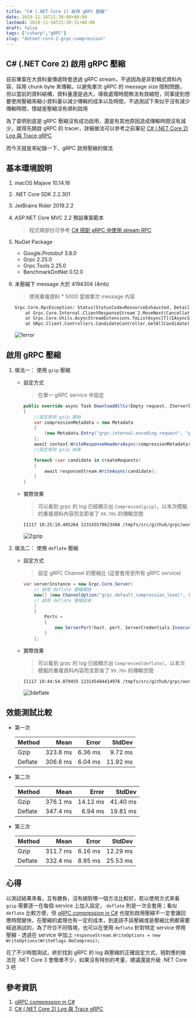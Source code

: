 ```yaml
---
title: "C# (.NET Core 2) 啟用 gRPC 壓縮"
date: 2019-11-16T21:30:00+08:00
lastmod: 2019-11-16T21:30:31+08:00
draft: false
tags: ["csharp","gRPC"]
slug: "dotnet-core-2-grpc-compression"
---
```


## C# (.NET Core 2) 啟用 gRPC 壓縮

目前專案在大資料量傳遞時會透過 gRPC stream，不過因為是非對稱式資料內容，採用 chunk byte 來傳輸，以避免單次 gRPC 的 message size 限制問題，但以當前的資料結構，資料量還是過大，導致處理時間無法有效縮短，同事提到想要使用壓縮來縮小資料量以減少傳輸的成本以及時間，不過測試下來似乎沒有減少傳輸時間，懷疑是壓縮沒有順利啟用

為了查明到底是 gRPC 壓縮沒有成功啟用，還是有其他原因造成傳輸時間沒有減少，就得先開啟 gRPC 的 tracer，詳細做法可以參考之前筆記 [C# (.NET Core 2) Log 與 Trace gRPC](https://blog.yowko.com/dotnet-core-2-log-grpc)

而今天就是來紀錄一下，gRPC 啟用壓縮的做法

## 基本環境說明

1. macOS Majave 10.14.16
2. .NET Core SDK 2.2.301
3. JetBrains Rider 2019.2.2
4. ASP.NET Core MVC 2.2 預設專案範本

    > 程式碼部份可參考 [C# 搭配 gRPC 中使用 stream RPC](https://blog.yowko.com/csharp-grpc-stream/)

5. NuGet Package

    - Google.Protobuf 3.8.0
    - Grpc 2.25.0
    - Grpc.Tools 2.25.0
    - BenchmarkDotNet 0.12.0

6. 未壓縮下 message 大於 4194304 (4mb)

    > 使用重複資料 * 5000 當做單次 message 內容

    ```txt
    Grpc.Core.RpcException: Status(StatusCode=ResourceExhausted, Detail="Received message larger than max (4860007 vs. 4194304)")
        at Grpc.Core.Internal.ClientResponseStream`2.MoveNext(CancellationToken token) in T:\src\github\grpc\src\csharp\Grpc.Core\Internal\ClientResponseStream.cs:line 60
        at Grpc.Core.Utils.AsyncStreamExtensions.ToListAsync[T](IAsyncStreamReader`1 streamReader) in T:\src\github\grpc\src\csharp\Grpc.Core\Utils\AsyncStreamExtensions.cs:line 49
        at GRpc.Client.Controllers.CandidateController.GetAllCandidate() in /Users/yowko.tsai/DotnetGrpcStream/GRpc.Client/Controllers/CandidateController.cs:line 162
    ```

    ![1error](https://user-images.githubusercontent.com/3851540/69007514-7f521500-0979-11ea-95c0-e6a964bbffb8.png)

## 啟用 gRPC 壓縮

1. 做法一： 使用 `gzip` 壓縮

    - 設定方式

        > 在單一 gRPC service 中設定

        ```cs
        public override async Task DownloadAllCv(Empty request, IServerStreamWriter<Candidate> responseStream,ServerCallContext context)
        {
            //設定使用 gzip 開始
            var compressionMetadata = new Metadata
            {
                {new Metadata.Entry("grpc-internal-encoding-request", "gzip")}
            };
            await context.WriteResponseHeadersAsync(compressionMetadata);
            //設定使用 gzip 結束

            foreach (var candidate in createRequests)
            {
                await responseStream.WriteAsync(candidate);
            }
        }
        ```

    - 實際效果

        > 可以看到 grpc 的 log 已經顯示出 `Compressed[gzip]`，以本次模擬的重複資料內容而言節省了 `99.76%` 的傳輸空間

        ```txt
        I1117 18:25:10.405264 123145570623488 /tmpfs/src/github/grpc/workspace_csharp_ext_macos_x64/src/core/ext/filters/http/message_compress/message_compress_filter.cc:265: Compressed[gzip] 4050007 bytes vs. 9888 bytes (99.76% savings)
        ```

        ![2gzip](https://user-images.githubusercontent.com/3851540/69007515-7f521500-0979-11ea-8fcf-28228dda5795.png)

2. 做法二： 使用 `deflate` 壓縮

    - 設定方式

        > 設定 gRPC Channel 的壓縮比 (這會套用至所有 gRPC service)

        ```cs
        var serverInstance = new Grpc.Core.Server(
            // 啟用 deflate 壓縮開啟
            new[] {new ChannelOption("grpc.default_compression_level", (int) CompressionLevel.High)}
            // 啟用 deflate 壓縮結束
            )
            {
                Ports =
                {
                    new ServerPort(host, port, ServerCredentials.Insecure)
                }
            };
        ```

    - 實際效果

        > 可以看到 grpc 的 log 已經顯示出 `Compressed[deflate]`，以本次模擬的重複資料內容而言節省了 `99.76%` 的傳輸空間

        ```txt
        I1117 18:44:54.079455 123145484414976 /tmpfs/src/github/grpc/workspace_csharp_ext_macos_x64/src/core/ext/filters/http/message_compress/message_compress_filter.cc:265: Compressed[deflate] 4050007 bytes vs. 9876 bytes (99.76% savings)
        ```

        ![3deflate](https://user-images.githubusercontent.com/3851540/69007516-7feaab80-0979-11ea-8308-1f7709e171af.png)

## 效能測試比較

- 第一次

    |   Method |     Mean |   Error |   StdDev |
    |---------  |---------:|--------:|---------:|
    | Gzip | 323.6 ms | 6.36 ms | 9.72 ms |
    | Deflate | 306.6 ms | 6.04 ms | 11.92 ms |

- 第二次

    |   Method |     Mean |    Error |   StdDev |
    |--------- |---------:|---------:|---------:|
    | Gzip | 376.1 ms | 14.12 ms | 41.40 ms |
    | Deflate | 347.4 ms | 6.94 ms | 19.81 ms |

- 第三次

    |   Method |     Mean |    Error |   StdDev |
    |--------- |---------:|---------:|---------:|
    | Gzip | 311.7 ms | 6.16 ms | 12.29 ms |
    | Deflate | 332.4 ms | 8.95 ms | 25.53 ms |

## 心得

以測試結果來看，互有勝負，沒有絕對哪一個方法比較好，若以使用方式來看 `gzip` 需要逐一在每個 service 上加入設定， `deflate` 則是一次全套用；看似 `deflate` 比較方便，但 [gRPC compression in C#](https://stackoverflow.com/questions/49031763/grpc-compression-in-c-sharp) 也提到啟用壓縮不一定會讓回應時間變快，在壓縮的處理也有一定的成本，到底該不該壓縮或是壓縮比例都需要經過測試的，為了符合不同情境，也可以在使用 `deflate` 針對特定 service 停用壓縮 - 透過在 service 中加上  `responseStream.WriteOptions = new WriteOptions(WriteFlags.NoCompress);`

花了不少時間測試，終於找到 gRPC 的 log 與壓縮的正確設定方式，相對應的做法在 .NET Core 3 會簡單不少，如果沒有特別的考量，建議還是升級 .NET Core 3 吧

## 參考資訊

1. [gRPC compression in C#](https://stackoverflow.com/questions/49031763/grpc-compression-in-c-sharp)
2. [C# (.NET Core 2) Log 與 Trace gRPC](https://blog.yowko.com/dotnet-core-2-log-grpc)
